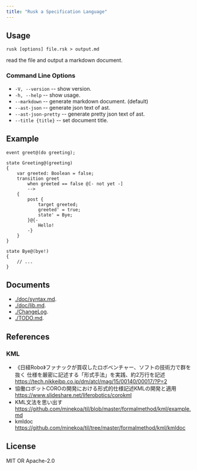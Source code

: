 ```yaml
---
title: "Rusk a Specification Language"
---
```


## Usage

```
rusk [options] file.rsk > output.md
```

read the file and output a markdown document.

### Command Line Options

* ``-V, --version``     -- show version.
* ``-h, --help``        -- show usage.
* ``--markdown``        -- generate markdown document. (default)
* ``--ast-json``        -- generate json text of ast.
* ``--ast-json-pretty`` -- generate pretty json text of ast.
* ``--title {title}``   -- set document title.


## Example

```
event greet@(do greeting);

state Greeting@(greeting)
{
	var greeted: Boolean = false;
	transition greet
		when greeted == false @[- not yet -]
		-->
	{
		post {
			target greeted;
			greeted' = true;
			state' = Bye;
		}@{-
			Hello!
		-}
	}
}

state Bye@(bye!)
{
	// ...
}
```

## Documents

* [./doc/syntax.md](./doc/syntax.md).
* [./doc/lib.md](./doc/lib.md).
* [./ChangeLog](./ChangeLog).
* [./TODO.md](./TODO.md).


## References

### KML

* 《日経Robo》ファナックが買収したロボベンチャー、ソフトの技術力で群を抜く
  仕様を厳密に記述する「形式手法」を実践、約2万行を記述
  https://tech.nikkeibp.co.jp/dm/atcl/mag/15/00140/00017/?P=2
* 協働ロボットCOROの開発における形式的仕様記述KMLの開発と適用
  https://www.slideshare.net/liferobotics/corokml
* KML文法を思い出す
  https://github.com/minekoa/til/blob/master/formalmethod/kml/example.md
* kmldoc
  https://github.com/minekoa/til/tree/master/formalmethod/kml/kmldoc


## License

MIT OR Apache-2.0
